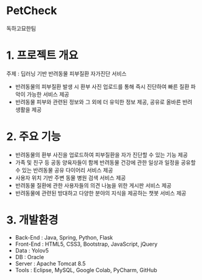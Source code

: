 # PetCheck
독하고묘한팀

# 1. 프로젝트 개요
주제 : 딥러닝 기반 반려동물 피부질환 자가진단 서비스
- 반려동물의 피부질환 발생 시 환부 사진 업로드를 통해 즉시 진단하여 빠른 질환 파악이 가능한 서비스 제공
- 반려동물 피부와 관련된 정보와 그 외에 더 유익한 정보 제공, 공유로 올바른 반려 생활을 제공

# 2. 주요 기능
- 반려동물의 환부 사진을 업로드하여 피부질환을 자가 진단할 수 있는 기능 제공
- 가족 및 친구 등 공동 양육자들이 함께 반려동물 건강에 관한 일상과 일정을 공유할 수 있는 반려동물 공유 다이어리 서비스 제공
- 사용자 위치 기반 주변 동물 병원 검색 서비스 제공
- 반려동물 질환에 관한 사용자들의 의견 나눔을 위한 게시판 서비스 제공
- 반려동물에 관련된 방대하고 다양한 분야의 지식을 제공하는 챗봇 서비스 제공

# 3. 개발환경
- Back-End : Java, Spring, Python, Flask
- Front-End : HTML5, CSS3, Bootstrap, JavaScript, jQuery
- Data : Yolov5
- DB : Oracle
- Server : Apache Tomcat 8.5
- Tools : Eclipse, MySQL, Google Colab, PyCharm, GitHub
